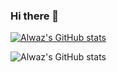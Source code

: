 ### Hi there 👋

<!--
**Alwaz/Alwaz** is a ✨ _special_ ✨ repository because its `README.md` (this file) appears on your GitHub profile.

Here are some ideas to get you started:

- 🔭 I’m currently working on ...
- 🌱 I’m currently learning ...
- 👯 I’m looking to collaborate on ...
- 🤔 I’m looking for help with ...
- 💬 Ask me about ...
- 📫 How to reach me: ...
- 😄 Pronouns: ...
- ⚡ Fun fact: ...
-->
[![Alwaz's GitHub stats](https://github-readme-stats.vercel.app/api?username=Alwaz)](https://github.com/Alwaz/github-readme-stats)

![Alwaz's GitHub stats](https://github-readme-stats.vercel.app/api?username=Alwaz&hide=contribs,prs)


